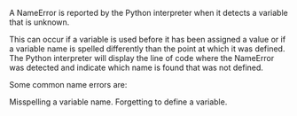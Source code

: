 A NameError is reported by the Python interpreter when it detects a variable that is unknown.

This can occur if a variable is used before it has been assigned a value or if a variable name is spelled differently than the point at which it was defined. The Python interpreter will display the line of code where the NameError was detected and indicate which name is found that was not defined.

Some common name errors are:

Misspelling a variable name.
Forgetting to define a variable.
